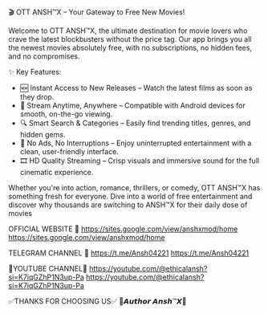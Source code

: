 🎬 OTT ANSH™X – Your Gateway to Free New Movies!

Welcome to OTT ANSH™X, the ultimate destination for movie lovers who crave the latest blockbusters without the price tag. Our app brings you all the newest movies absolutely free, with no subscriptions, no hidden fees, and no compromises.

✨ Key Features:
- 🆕 Instant Access to New Releases – Watch the latest films as soon as they drop.
- 📱 Stream Anytime, Anywhere – Compatible with Android devices for smooth, on-the-go viewing.
- 🔍 Smart Search & Categories – Easily find trending titles, genres, and hidden gems.
- 🚫 No Ads, No Interruptions – Enjoy uninterrupted entertainment with a clean, user-friendly interface.
- 🎞️ HD Quality Streaming – Crisp visuals and immersive sound for the full cinematic experience.

Whether you're into action, romance, thrillers, or comedy, OTT ANSH™X has something fresh for everyone. Dive into a world of free entertainment and discover why thousands are switching to ANSH™X for their daily dose of movies

OFFICIAL WEBSITE 🤍 
https://sites.google.com/view/anshxmod/home
https://sites.google.com/view/anshxmod/home

TELEGRAM CHANNEL 🚀
https://t.me/Ansh04221
https://t.me/Ansh04221

🌟YOUTUBE CHANNEL🌟
https://youtube.com/@ethicalansh?si=K7iqGZhP1N3up-Pa
https://youtube.com/@ethicalansh?si=K7iqGZhP1N3up-Pa

✅THANKS FOR CHOOSING US✅
      🌟𝘼𝙪𝙩𝙝𝙤𝙧 𝘼𝙣𝙨𝙝™𝙓🌟
